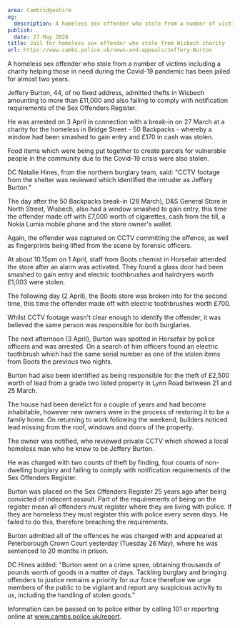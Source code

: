 ```yaml
area: Cambridgeshire
og:
  description: A homeless sex offender who stole from a number of victims including a charity helping those in need during the Covid-19 pandemic has been jailed for almost two years.
publish:
  date: 27 May 2020
title: Jail for homeless sex offender who stole from Wisbech charity
url: https://www.cambs.police.uk/news-and-appeals/Jeffery-Burton
```

A homeless sex offender who stole from a number of victims including a charity helping those in need during the Covid-19 pandemic has been jailed for almost two years.

Jeffery Burton, 44, of no fixed address, admitted thefts in Wisbech amounting to more than £11,000 and also failing to comply with notification requirements of the Sex Offenders Register.

He was arrested on 3 April in connection with a break-in on 27 March at a charity for the homeless in Bridge Street - 50 Backpacks - whereby a window had been smashed to gain entry and £170 in cash was stolen.

Food items which were being put together to create parcels for vulnerable people in the community due to the Covid-19 crisis were also stolen.

DC Natalie Hines, from the northern burglary team, said: "CCTV footage from the shelter was reviewed which identified the intruder as Jeffery Burton."

The day after the 50 Backpacks break-in (28 March), D&S General Store in North Street, Wisbech, also had a window smashed to gain entry, this time the offender made off with £7,000 worth of cigarettes, cash from the till, a Nokia Lumia mobile phone and the store owner's wallet.

Again, the offender was captured on CCTV committing the offence, as well as fingerprints being lifted from the scene by forensic officers.

At about 10.15pm on 1 April, staff from Boots chemist in Horsefair attended the store after an alarm was activated. They found a glass door had been smashed to gain entry and electric toothbrushes and hairdryers worth £1,003 were stolen.

The following day (2 April), the Boots store was broken into for the second time, this time the offender made off with electric toothbrushes worth £700.

Whilst CCTV footage wasn't clear enough to identify the offender, it was believed the same person was responsible for both burglaries.

The next afternoon (3 April), Burton was spotted in Horsefair by police officers and was arrested. On a search of him officers found an electric toothbrush which had the same serial number as one of the stolen items from Boots the previous two nights.

Burton had also been identified as being responsible for the theft of £2,500 worth of lead from a grade two listed property in Lynn Road between 21 and 25 March.

The house had been derelict for a couple of years and had become inhabitable, however new owners were in the process of restoring it to be a family home. On returning to work following the weekend, builders noticed lead missing from the roof, windows and doors of the property.

The owner was notified, who reviewed private CCTV which showed a local homeless man who he knew to be Jeffery Burton.

He was charged with two counts of theft by finding, four counts of non-dwelling burglary and failing to comply with notification requirements of the Sex Offenders Register.

Burton was placed on the Sex Offenders Register 25 years ago after being convicted of indecent assault. Part of the requirements of being on the register mean all offenders must register where they are living with police. If they are homeless they must register this with police every seven days. He failed to do this, therefore breaching the requirements.

Burton admitted all of the offences he was charged with and appeared at Peterborough Crown Court yesterday (Tuesday 26 May), where he was sentenced to 20 months in prison.

DC Hines added: "Burton went on a crime spree, obtaining thousands of pounds worth of goods in a matter of days. Tackling burglary and bringing offenders to justice remains a priority for our force therefore we urge members of the public to be vigilant and report any suspicious activity to us, including the handling of stolen goods."

Information can be passed on to police either by calling 101 or reporting online at www.cambs.police.uk/report.
